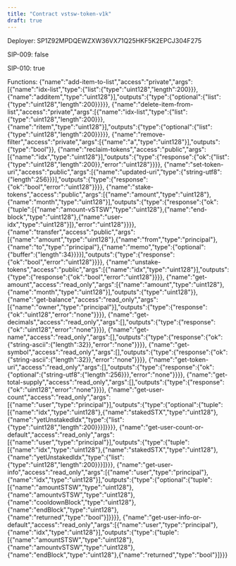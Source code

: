 ```yaml
---
title: "Contract vstsw-token-v1k"
draft: true
---
```

Deployer: SP1Z92MPDQEWZXW36VX71Q25HKF5K2EPCJ304F275

SIP-009: false

SIP-010: true

Functions:
{"name":"add-item-to-list","access":"private","args":[{"name":"idx-list","type":{"list":{"type":"uint128","length":200}}},{"name":"additem","type":"uint128"}],"outputs":{"type":{"optional":{"list":{"type":"uint128","length":200}}}}}, {"name":"delete-item-from-list","access":"private","args":[{"name":"idx-list","type":{"list":{"type":"uint128","length":200}}},{"name":"ritem","type":"uint128"}],"outputs":{"type":{"optional":{"list":{"type":"uint128","length":200}}}}}, {"name":"remove-filter","access":"private","args":[{"name":"a","type":"uint128"}],"outputs":{"type":"bool"}}, {"name":"reclaim-tokens","access":"public","args":[{"name":"idx","type":"uint128"}],"outputs":{"type":{"response":{"ok":{"list":{"type":"uint128","length":200}},"error":"uint128"}}}}, {"name":"set-token-uri","access":"public","args":[{"name":"updated-uri","type":{"string-utf8":{"length":256}}}],"outputs":{"type":{"response":{"ok":"bool","error":"uint128"}}}}, {"name":"stake-tokens","access":"public","args":[{"name":"amount","type":"uint128"},{"name":"month","type":"uint128"}],"outputs":{"type":{"response":{"ok":{"tuple":[{"name":"amount-vSTSW","type":"uint128"},{"name":"end-block","type":"uint128"},{"name":"user-idx","type":"uint128"}]},"error":"uint128"}}}}, {"name":"transfer","access":"public","args":[{"name":"amount","type":"uint128"},{"name":"from","type":"principal"},{"name":"to","type":"principal"},{"name":"memo","type":{"optional":{"buffer":{"length":34}}}}],"outputs":{"type":{"response":{"ok":"bool","error":"uint128"}}}}, {"name":"unstake-tokens","access":"public","args":[{"name":"idx","type":"uint128"}],"outputs":{"type":{"response":{"ok":"bool","error":"uint128"}}}}, {"name":"get-amount","access":"read_only","args":[{"name":"amount","type":"uint128"},{"name":"month","type":"uint128"}],"outputs":{"type":"uint128"}}, {"name":"get-balance","access":"read_only","args":[{"name":"owner","type":"principal"}],"outputs":{"type":{"response":{"ok":"uint128","error":"none"}}}}, {"name":"get-decimals","access":"read_only","args":[],"outputs":{"type":{"response":{"ok":"uint128","error":"none"}}}}, {"name":"get-name","access":"read_only","args":[],"outputs":{"type":{"response":{"ok":{"string-ascii":{"length":32}},"error":"none"}}}}, {"name":"get-symbol","access":"read_only","args":[],"outputs":{"type":{"response":{"ok":{"string-ascii":{"length":32}},"error":"none"}}}}, {"name":"get-token-uri","access":"read_only","args":[],"outputs":{"type":{"response":{"ok":{"optional":{"string-utf8":{"length":256}}},"error":"none"}}}}, {"name":"get-total-supply","access":"read_only","args":[],"outputs":{"type":{"response":{"ok":"uint128","error":"none"}}}}, {"name":"get-user-count","access":"read_only","args":[{"name":"user","type":"principal"}],"outputs":{"type":{"optional":{"tuple":[{"name":"idx","type":"uint128"},{"name":"stakedSTX","type":"uint128"},{"name":"yetUnstakedIdx","type":{"list":{"type":"uint128","length":200}}}]}}}}, {"name":"get-user-count-or-default","access":"read_only","args":[{"name":"user","type":"principal"}],"outputs":{"type":{"tuple":[{"name":"idx","type":"uint128"},{"name":"stakedSTX","type":"uint128"},{"name":"yetUnstakedIdx","type":{"list":{"type":"uint128","length":200}}}]}}}, {"name":"get-user-info","access":"read_only","args":[{"name":"user","type":"principal"},{"name":"idx","type":"uint128"}],"outputs":{"type":{"optional":{"tuple":[{"name":"amountSTSW","type":"uint128"},{"name":"amountvSTSW","type":"uint128"},{"name":"cooldownBlock","type":"uint128"},{"name":"endBlock","type":"uint128"},{"name":"returned","type":"bool"}]}}}}, {"name":"get-user-info-or-default","access":"read_only","args":[{"name":"user","type":"principal"},{"name":"idx","type":"uint128"}],"outputs":{"type":{"tuple":[{"name":"amountSTSW","type":"uint128"},{"name":"amountvSTSW","type":"uint128"},{"name":"endBlock","type":"uint128"},{"name":"returned","type":"bool"}]}}}
